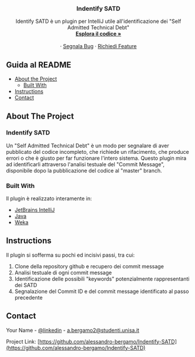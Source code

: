 <br />
<p align="center">
  
  <h3 align="center">Indentify SATD</h3>

  <p align="center">
    Identify SATD è un plugin per IntelliJ utile all'identificazione dei "Self Admitted Technical Debt"
    <br />
    <a href="https://github.com/alessandro-bergamo/Indentify-SATD"><strong>Esplora il codice »</strong></a>
    <br />
    <br />
    ·
    <a href="https://github.com/alessandro-bergamo/Indentify-SATD/issues">Segnala Bug</a>
    ·
    <a href="https://github.com/alessandro-bergamo/Indentify-SATD/issues">Richiedi Feature</a>
  </p>
</p>



<!-- TABLE OF CONTENTS -->
## Guida al README

* [About the Project](#about-the-project)
  * [Built With](#built-with)
* [Instructions](#instructions)
* [Contact](#contact)



<!-- ABOUT THE PROJECT -->
## About The Project

<h3>Indentify SATD</h3>

Un "Self Admitted Technical Debt" è un modo per segnalare di aver pubblicato del codice incompleto, che richiede un rifacimento, che produce errori o che è giusto per far funzionare l'intero sistema.
Questo plugin mira ad identificarli attraverso l'analisi testuale del "Commit Message", disponibile dopo la pubblicazione del codice al "master" branch.


### Built With
Il plugin è realizzato interamente in:
* [JetBrains IntelliJ](https://www.jetbrains.com/idea/)
* [Java](https://www.java.com/)
* [Weka](https://www.cs.waikato.ac.nz/ml/weka/)

<!-- Instructions -->
## Instructions

Il plugin si sofferma su pochi ed incisivi passi, tra cui:

1. Clone della repository github e recupero dei commit message
2. Analisi testuale di ogni commit message
3. Identificazione delle possibili "keywords" potenzialmente rappresentanti dei SATD
4. Segnalazione del Commit ID e del commit message identificato al passo precedente





<!-- CONTACT -->
## Contact

Your Name - [@linkedin](https://www.linkedin.com/in/alessandro-bergamo-4a21b11ba/) - a.bergamo2@studenti.unisa.it

Project Link: [https://github.com/alessandro-bergamo/Indentify-SATD](https://github.com/alessandro-bergamo/Indentify-SATD)







<!-- MARKDOWN LINKS & IMAGES -->
<!-- https://www.markdownguide.org/basic-syntax/#reference-style-links -->
[contributors-shield]: https://img.shields.io/github/contributors/othneildrew/Best-README-Template.svg?style=flat-square
[contributors-url]: https://github.com/othneildrew/Best-README-Template/graphs/contributors
[forks-shield]: https://img.shields.io/github/forks/othneildrew/Best-README-Template.svg?style=flat-square
[forks-url]: https://github.com/othneildrew/Best-README-Template/network/members
[stars-shield]: https://img.shields.io/github/stars/othneildrew/Best-README-Template.svg?style=flat-square
[stars-url]: https://github.com/othneildrew/Best-README-Template/stargazers
[issues-shield]: https://img.shields.io/github/issues/othneildrew/Best-README-Template.svg?style=flat-square
[issues-url]: https://github.com/othneildrew/Best-README-Template/issues
[license-shield]: https://img.shields.io/github/license/othneildrew/Best-README-Template.svg?style=flat-square
[license-url]: https://github.com/othneildrew/Best-README-Template/blob/master/LICENSE.txt
[linkedin-shield]: https://img.shields.io/badge/-LinkedIn-black.svg?style=flat-square&logo=linkedin&colorB=555
[linkedin-url]: https://linkedin.com/in/othneildrew
[product-screenshot]: images/screenshot.png
